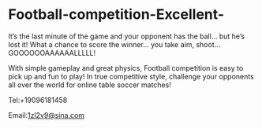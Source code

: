 # Football-competition-Excellent-

It’s the last minute of the game and your opponent has the ball… but he’s lost it! What a chance to score the winner… you take aim, shoot… GOOOOOOAAAAAALLLLL!

With simple gameplay and great physics, Football competition is easy to pick up and fun to play! In true competitive style, challenge your opponents all over the world for online table soccer matches!

Tel:+19096181458

Email:1zl2v9@sina.com
